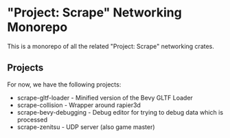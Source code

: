# "Project: Scrape" Networking Monorepo

This is a monorepo of all the related "Project: Scrape" networking crates.

## Projects

For now, we have the following projects:
 - scrape-gltf-loader - Minified version of the Bevy GLTF Loader
 - scrape-collision - Wrapper around rapier3d
 - scrape-bevy-debugging - Debug editor for trying to debug data which is processed
 - scrape-zenitsu - UDP server (also game master)
